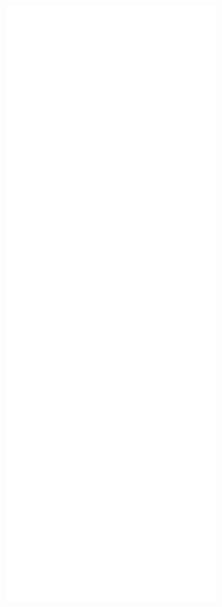 <!--
[![fvanroie's GitHub stats](https://github-readme-stats.vercel.app/api?username=fvanroie&theme=vue-dark&show_icons=true)](https://github.com/fvanroie/github-readme-stats)

[![Top Langs](https://github-readme-stats.vercel.app/api/top-langs/?username=fvanroie&layout=compact&theme=vue-dark)](https://github.com/fvanroie/github-readme-stats)
-->

<img align="center" src="/github-metrics.svg" alt="Metrics" width="480">
